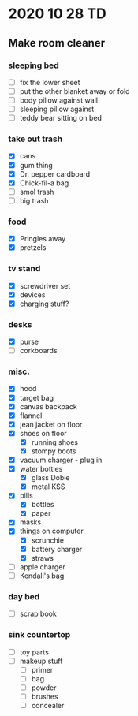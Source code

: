 # 2020 10 28 TD
## Make room cleaner
### sleeping bed
- [ ] fix the lower sheet
- [ ] put the other blanket away or fold
- [ ] body pillow against wall
- [ ] sleeping pillow against
- [ ] teddy bear sitting on bed

### take out trash
- [x] cans
- [x] gum thing
- [x] Dr. pepper cardboard
- [x] Chick-fil-a bag
- [ ] smol trash
- [ ] big trash

### food
- [x] Pringles away
- [x] pretzels

### tv stand
- [x] screwdriver set
- [x] devices
- [x] charging stuff?

### desks
- [x] purse
- [ ] corkboards

### misc.
- [x] hood
- [x] target bag
- [x] canvas backpack
- [x] flannel
- [x] jean jacket on floor
- [x] shoes on floor
  - [x] running shoes
  - [x] stompy boots
- [x] vacuum charger - plug in
- [x] water bottles
  - [x] glass Dobie
  - [x] metal KSS
- [x] pills
  - [x] bottles
  - [x] paper
- [x] masks
- [x] things on computer
  - [x] scrunchie
  - [x] battery charger
  - [x] straws
- [ ] apple charger
- [ ] Kendall's bag

### day bed
- [ ] scrap book

### sink countertop
- [ ] toy parts
- [ ] makeup stuff
  - [ ] primer
  - [ ] bag
  - [ ] powder
  - [ ] brushes
  - [ ] concealer
